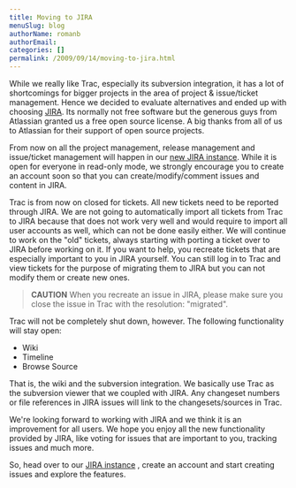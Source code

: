 ```yaml
---
title: Moving to JIRA
menuSlug: blog
authorName: romanb 
authorEmail: 
categories: []
permalink: /2009/09/14/moving-to-jira.html
---
```

While we really like Trac, especially its subversion integration, it has
a lot of shortcomings for bigger projects in the area of project &
issue/ticket management. Hence we decided to evaluate alternatives and
ended up with choosing [JIRA](http://www.atlassian.com/software/jira/).
Its normally not free software but the generous guys from Atlassian
granted us a free open source license. A big thanks from all of us to
Atlassian for their support of open source projects.

From now on all the project management, release management and
issue/ticket management will happen in our [new JIRA
instance](http://doctrine-project.org/jira). While it is open for
everyone in read-only mode, we strongly encourage you to create an
account soon so that you can create/modify/comment issues and content in
JIRA.

Trac is from now on closed for tickets. All new tickets need to be
reported through JIRA. We are not going to automatically import all
tickets from Trac to JIRA because that does not work very well and would
require to import all user accounts as well, which can not be done
easily either. We will continue to work on the "old" tickets, always
starting with porting a ticket over to JIRA before working on it. If you
want to help, you recreate tickets that are especially important to you
in JIRA yourself. You can still log in to Trac and view tickets for the
purpose of migrating them to JIRA but you can not modify them or create
new ones.

> **CAUTION** When you recreate an issue in JIRA, please make sure you
> close the issue in Trac with the resolution: "migrated".

Trac will not be completely shut down, however. The following
functionality will stay open:

-   Wiki
-   Timeline
-   Browse Source

That is, the wiki and the subversion integration. We basically use Trac
as the subversion viewer that we coupled with JIRA. Any changeset
numbers or file references in JIRA issues will link to the
changesets/sources in Trac.

We're looking forward to working with JIRA and we think it is an
improvement for all users. We hope you enjoy all the new functionality
provided by JIRA, like voting for issues that are important to you,
tracking issues and much more.

So, head over to our [JIRA instance](http://doctrine-project.org/jira) ,
create an account and start creating issues and explore the features.
